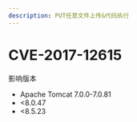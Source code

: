 ```yaml
---
description: PUT任意文件上传&代码执行
---
```


# CVE-2017-12615

影响版本

* Apache Tomcat 7.0.0-7.0.81
* <8.0.47
* <8.5.23
